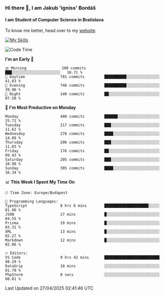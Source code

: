 ### Hi there 👋, I am Jakub 'igniss' Bordáš

#### I am Student of Computer Science in Bratislava
To know me better, head over to my [website](https://bordas.sk).

[![My Skills](https://skillicons.dev/icons?i=js,typescript,html,css,figma,svelte,vue,next,postgresql,nest,express,nodejs)](https://bordas.sk)


<!--START_SECTION:waka-->
![Code Time](http://img.shields.io/badge/Code%20Time-1%2C861%20hrs%2015%20mins-blue)

**I'm an Early 🐤** 

```text
🌞 Morning                200 commits         ███░░░░░░░░░░░░░░░░░░░░░░   10.71 % 
🌆 Daytime                781 commits         ██████████░░░░░░░░░░░░░░░   41.83 % 
🌃 Evening                746 commits         ██████████░░░░░░░░░░░░░░░   39.96 % 
🌙 Night                  140 commits         ██░░░░░░░░░░░░░░░░░░░░░░░   07.50 % 
```
📅 **I'm Most Productive on Monday** 

```text
Monday                   480 commits         ██████░░░░░░░░░░░░░░░░░░░   25.71 % 
Tuesday                  217 commits         ███░░░░░░░░░░░░░░░░░░░░░░   11.62 % 
Wednesday                278 commits         ████░░░░░░░░░░░░░░░░░░░░░   14.89 % 
Thursday                 206 commits         ███░░░░░░░░░░░░░░░░░░░░░░   11.03 % 
Friday                   176 commits         ██░░░░░░░░░░░░░░░░░░░░░░░   09.43 % 
Saturday                 205 commits         ███░░░░░░░░░░░░░░░░░░░░░░   10.98 % 
Sunday                   305 commits         ████░░░░░░░░░░░░░░░░░░░░░   16.34 % 
```


📊 **This Week I Spent My Time On** 

```text
🕑︎ Time Zone: Europe/Budapest

💬 Programming Languages: 
TypeScript               8 hrs 6 mins        ████████████████████░░░░░   81.96 % 
JSON                     27 mins             █░░░░░░░░░░░░░░░░░░░░░░░░   04.55 % 
Prisma                   19 mins             █░░░░░░░░░░░░░░░░░░░░░░░░   03.31 % 
XML                      13 mins             █░░░░░░░░░░░░░░░░░░░░░░░░   02.27 % 
Markdown                 12 mins             █░░░░░░░░░░░░░░░░░░░░░░░░   02.06 % 

🔥 Editors: 
VS Code                  9 hrs 42 mins       █████████████████████████   98.29 % 
DataGrip                 10 mins             ░░░░░░░░░░░░░░░░░░░░░░░░░   01.70 % 
PhpStorm                 0 secs              ░░░░░░░░░░░░░░░░░░░░░░░░░   00.01 % 
```


 Last Updated on 27/04/2025 02:41:46 UTC
<!--END_SECTION:waka-->
